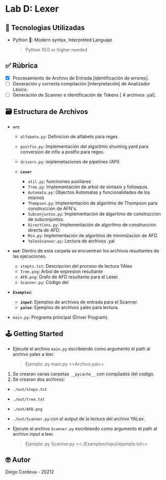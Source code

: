 # Lab D: Lexer

## 📡 Tecnologias Utilizadas

- Python 🐍: Modern syntax, Interpreted Languaje
  > Python 10.0 or higher needed

## ✅ Rúbrica

- [x] Procesamiento de Archivo de Entrada [identificación de errores].
- [ ] Generación y correcta compilación [interpretación] de Analizador Léxico.
- [ ] Generación de Scanner e identificación de Tokens [ 4 archivos .yal].

## 🗃️ Estructura de Archivos

- ***`src`***

  - `alfabeto.py`: Definicion de alfabeto para regex.
  - `postfix.py`: Implementación del algoritmo shunting yard para conversion de infix a postfix para regex.
  - `drivers.py`: implemetaciones de pipelines (API)

  - ***`Lexer`***
    - `util.py`: funcinones auxiliares
    - `Tree.py`: Implementación de arbol de sintaxis y followpos.
    - `Automata.py`: Objectos Automatas y funcionalidades de los mismos
    - `Thompson.py`: Implementación de algoritmo de Thompson para construccion de AFN's.
    - `Subconjuntos.py`: Implementación de algoritmo de construccion de subconjuntos.
    - `DirectCons.py`: Implementación de algoritmo de construccion directa de AFD.
    - `Min.py`: Implementación de algoritmo de minimizacion de AFD.
    - `YalexScanner.py`: Lectura de archivos .yal

- ***`out`***: Dentro de esta carpeta se encuentran los archivos resultantes de las ejecuciones.
  - `stepts.txt`: Descripcion del proceso de lectura YAlex
  - `Tree.png`: Arbol de expresion resultante
  - `AFD.png`: Grafo de AFD resultante para el Lexer.
  - `Scanner.py`: Código del

- ***`Examples`***: 
  - ***`input`***: Ejemplos de archivos de entrada para el Scanner.
  - ***`yalex`***: Ejemplos de archivos yalex para lectura.

- `main.py`: Programa principal (Driver Program).

## 🕹️ Getting Started

- Ejecute el archivo `main.py` escribiendo como argumento el path al archivo yalex a leer.
    > Ejemplo: py main.py <<Archivo.yal>>

1. Se crearan varias carpetas `__pycache__` con compilados del codigo.
2. Se crearan dos archivos:
  - `./out/steps.txt`
  - `./out/tree.txt`
  - `./out/AFD.png`
  - `./out/Scanner.py`
  con el autput de la lectura del archivo YALex.

- Ejecute el archivo `Scanner.py` escribiendo como argumento el path al archivo *input* a leer.
    > Ejemplo: py Scanner.py <<./Examples/input/ejemplo.txt>>

## 🤓 Autor

Diego Cordova - 20212
